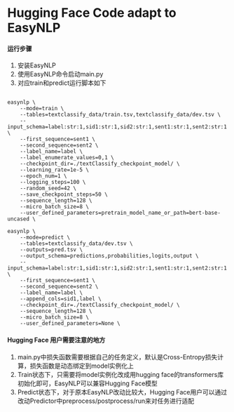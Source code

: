 # Hugging Face Code adapt to EasyNLP

#### 运行步骤
1. 安装EasyNLP
2. 使用EasyNLP命令启动main.py
3. 对应train和predict运行脚本如下
```

easynlp \
    --mode=train \
    --tables=textclassify_data/train.tsv,textclassify_data/dev.tsv \
    --input_schema=label:str:1,sid1:str:1,sid2:str:1,sent1:str:1,sent2:str:1 \
    --first_sequence=sent1 \
    --second_sequence=sent2 \
    --label_name=label \
    --label_enumerate_values=0,1 \
    --checkpoint_dir=./textClassify_checkpoint_model/ \
    --learning_rate=1e-5 \
    --epoch_num=1 \
    --logging_steps=100 \
    --random_seed=42 \
    --save_checkpoint_steps=50 \
    --sequence_length=128 \
    --micro_batch_size=8 \
    --user_defined_parameters=pretrain_model_name_or_path=bert-base-uncased \
```
```
easynlp \
    --mode=predict \
    --tables=textclassify_data/dev.tsv \
    --outputs=pred.tsv \
    --output_schema=predictions,probabilities,logits,output \
    --input_schema=label:str:1,sid1:str:1,sid2:str:1,sent1:str:1,sent2:str:1 \
    --first_sequence=sent1 \
    --second_sequence=sent2 \
    --label_name=label \
    --append_cols=sid1,label \
    --checkpoint_dir=./textClassify_checkpoint_model/ \
    --sequence_length=128 \
    --micro_batch_size=8 \
    --user_defined_parameters=None \
```

#### Hugging Face 用户需要注意的地方

1. main.py中损失函数需要根据自己的任务定义，默认是Cross-Entropy损失计算，损失函数是动态绑定到model实例化上
2. Train状态下，只需要将model实例化改成用hugging face的transformers库初始化即可，EasyNLP可以兼容Hugging Face模型
3. Predict状态下，对于原本EasyNLP改动比较大，Hugging Face用户可以通过改动Predictor中preprocess/postprocess/run来对任务进行适配